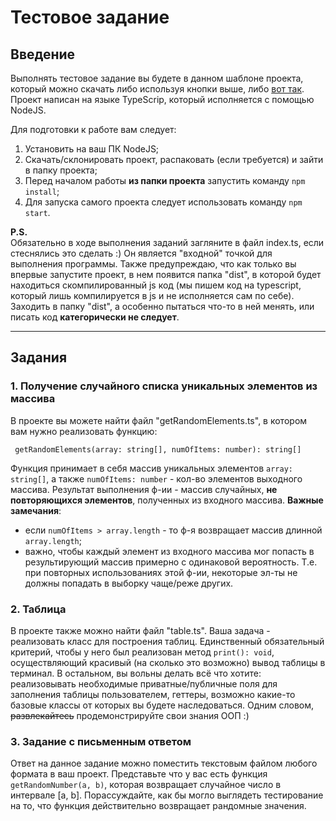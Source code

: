 # Тестовое задание
## Введение  
Выполнять тестовое задание вы будете в данном шаблоне проекта, 
который можно скачать либо используя кнопки выше, либо [вот так](https://github.com/ImAllergicToFish/RadarStudentsTestTask/archive/refs/heads/master.zip).
Проект написан на языке TypeScrip, который исполняется с помощью NodeJS.  

Для подготовки к работе вам следует: 
1. Установить на ваш ПК NodeJS;
2. Скачать/склонировать проект, распаковать (если требуется) и зайти в папку проекта;
3. Перед началом работы **из папки проекта** запустить команду `npm install`;
4. Для запуска самого проекта следует использовать команду `npm start`. 

**P.S.**  
Обязательно в ходе выполнения заданий загляните в файл index.ts, если стеснялись это сделать :) Он является "входной" точкой 
для выполнения программы. Также предупреждаю, что как только вы впервые запустите проект, в нем появится папка "dist", в которой будет находиться скомпилированный js код (мы пишем код на typescript, который лишь компилируется в js и не исполняется сам по себе). Заходить в папку "dist", а особенно пытаться что-то в ней менять,
или писать код **категорически не следует**.

---
## Задания
### 1. Получение случайного списка уникальных элементов из массива  

В проекте вы можете найти файл "getRandomElements.ts", в котором вам нужно реализовать функцию:
```
 getRandomElements(array: string[], numOfItems: number): string[]
```
Функция принимает в себя массив уникальных элементов `array: string[]`, а также 
`numOfItems: number` - кол-во элементов выходного массива. Результат выполнения ф-ии - массив 
случайных, **не повторяющихся элементов**, полученных из входного массива. 
**Важные замечания**:  
* если `numOfItems > array.length` - то ф-я возвращает массив длинной `array.length`; 
* важно, чтобы каждый элемент из входного массива мог попасть в результирующий массив 
примерно с одинаковой вероятность. Т.е. при повторных использованиях этой ф-ии, некоторые эл-ты не должны попадать в выборку чаще/реже других. 

### 2. Таблица  

В проекте также можно найти файл "table.ts". Ваша задача - реализовать класс 
для построения таблиц. Единственный обязательный критерий, чтобы у него был 
реализован метод `print(): void`, осуществляющий красивый (на сколько это возможно) 
вывод таблицы в терминал. В остальном, вы вольны делать всё что хотите: 
реализовывать необходимые приватные/публичные поля для заполнения таблицы пользователем, геттеры,
возможно какие-то базовые классы  от которых вы будете наследоваться. Одним словом, ~~развлекайтесь~~ продемонстрируйте свои знания ООП :)

### 3. Задание с письменным ответом  

Ответ на данное задание можно поместить текстовым файлом любого формата в ваш проект. 
Представьте что у вас есть функция `getRandomNumber(a, b)`, которая возвращает случайное 
число в интервале [a, b]. Порассуждайте, как бы могло выглядеть тестирование на то, 
что функция действительно возвращает рандомные значения.



